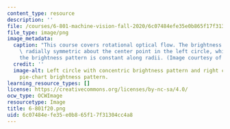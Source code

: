 ```yaml
---
content_type: resource
description: ''
file: /courses/6-801-machine-vision-fall-2020/6c07484efe35e0b865f17f31304cc4a8_6-801f20.png
file_type: image/png
image_metadata:
  caption: "This course covers rotational optical flow. The brightness pattern is\
    \ radially symmetric about the center point in the left circle, while in the right\_\
    the brightness pattern is constant along radii. (Image courtesy of the instructor.)"
  credit: ''
  image-alt: Left circle with concentric brightness pattern and right circle with
    pie-chart brightness pattern.
learning_resource_types: []
license: https://creativecommons.org/licenses/by-nc-sa/4.0/
ocw_type: OCWImage
resourcetype: Image
title: 6-801f20.png
uid: 6c07484e-fe35-e0b8-65f1-7f31304cc4a8
---
```

